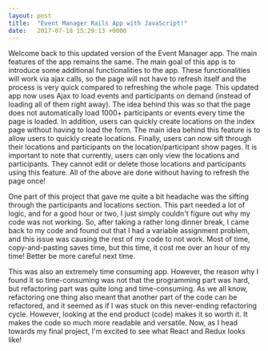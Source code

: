 ```yaml
---
layout: post
title:  "Event Manager Rails App with JavaScript!"
date:   2017-07-18 15:29:13 +0000
---
```


 
Welcome back to this updated version of the Event Manager app.  The main features of the app remains the same.  The main goal of this app is to introduce some additional functionalities to the app.  These functionalities will work via ajax calls, so the page will not have to refresh itself and the process is very quick compared to refreshing the whole page.  This updated app now uses Ajax to load events and participants on demand (instead of loading all of them right away).  The idea behind this was so that the page does not automatically load 1000+ participants or events every time the page is loaded.  In addition, users can quickly create locations on the index page without having to load the form.  The main idea behind this feature is to allow users to quickly create locations.  Finally, users can now sift through their locations and participants on the location/participant show pages.  It is important to note that currently, users can only view the locations and participants.  They cannot edit or delete those locations and participants using this feature.  All of the above are done without having to refresh the page once!
 
One part of this project that gave me quite a bit headache was the sifting through the participants and locations section.  This part needed a lot of logic, and for a good hour or two, I just simply couldn't figure out why my code was not working.  So, after taking a rather long dinner break, I came back to my code and found out that I had a variable assignment problem, and this issue was causing the rest of my code to not work.  Most of time, copy-and-pasting saves time, but this time, it cost me over an hour of my time!  Better be more careful next time.
  
This was also an extremely time consuming app.  However, the reason why I found it so time-consuming was not that the programming part was hard, but refactoring part was quite long and time-consuming.  As we all know, refactoring one thing also meant that another part of the code can be refactored, and it seemed as if I was stuck on this never-ending refactoring cycle.  However, looking at the end product (code) makes it so worth it.  It makes the code so much more readable and versatile.   Now, as I head towards my final project, I'm excited to see what React and Redux looks like!
